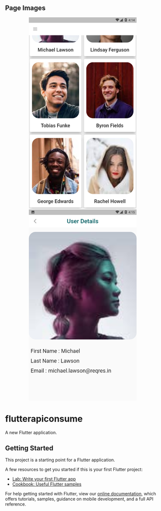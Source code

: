 
## Page Images

<p align="center">
  <img src="https://github.com/Tareq23/flutter-api-integration/blob/master/screenshorts/Screenshot_20220127-041456.png" width="350" title="All Users">
  <img src="https://github.com/Tareq23/flutter-api-integration/blob/master/screenshorts/Screenshot_20220127-041508.png" width="350" title="User Details">
</p>




# flutterapiconsume
A new Flutter application.

## Getting Started

This project is a starting point for a Flutter application.

A few resources to get you started if this is your first Flutter project:

- [Lab: Write your first Flutter app](https://flutter.dev/docs/get-started/codelab)
- [Cookbook: Useful Flutter samples](https://flutter.dev/docs/cookbook)

For help getting started with Flutter, view our
[online documentation](https://flutter.dev/docs), which offers tutorials,
samples, guidance on mobile development, and a full API reference.
